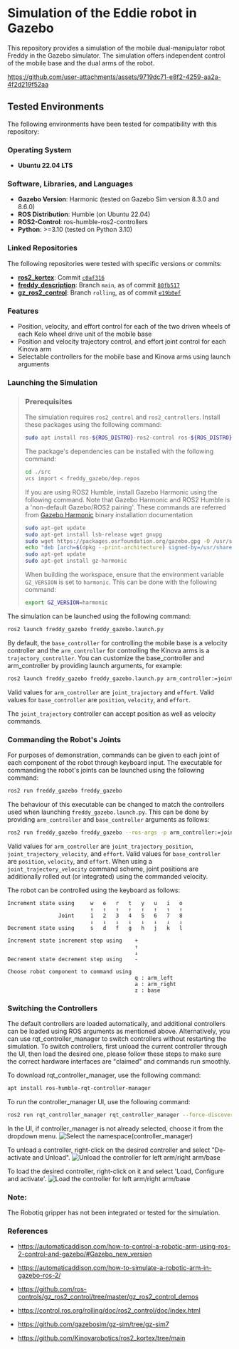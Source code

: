 # Simulation of the Eddie robot in Gazebo

This repository provides a simulation of the mobile dual-manipulator robot Freddy in the Gazebo simulator. The simulation offers independent control of the mobile base and the dual arms of the robot.

https://github.com/user-attachments/assets/9719dc71-e8f2-4259-aa2a-4f2d219f52aa

## Tested Environments

The following environments have been tested for compatibility with this repository:

### Operating System
- **Ubuntu 22.04 LTS**

### Software, Libraries, and Languages
- **Gazebo Version**: Harmonic (tested on Gazebo Sim version 8.3.0 and 8.6.0)
- **ROS Distribution**: Humble (on Ubuntu 22.04)
- **ROS2-Control**: ros-humble-ros2-controllers
- **Python**: >=3.10 (tested on Python 3.10)

### Linked Repositories
The following repositories were tested with specific versions or commits:

- **[ros2_kortex](https://github.com/a2s-institute/ros2_kortex.git)**: Commit [`c0af316`](https://github.com/a2s-institute/ros2_kortex/commit/c0af31670108ea1b09ba31a1ed676ae3a7dbf525)
- **[freddy_description](https://github.com/a2s-institute/freddy_description.git)**: Branch `main`, as of commit [`80fb517`](https://github.com/a2s-institute/freddy_description/commit/80fb5173bfc2efaf1b5b70838e09d1f670a0c2ea)
- **[gz_ros2_control](https://github.com/a2s-institute/gz_ros2_control.git)**: Branch `rolling`, as of commit [`e19b0ef`](https://github.com/a2s-institute/gz_ros2_control/commit/e19b0eff2618ed341496a345d50f11b2365b1a1e)


### Features
- Position, velocity, and effort control for each of the two driven wheels of each Kelo wheel drive unit of the mobile base
- Position and velocity trajectory control, and effort joint control for each Kinova arm
- Selectable controllers for the mobile base and Kinova arms using launch arguments

### Launching the Simulation

>### Prerequisites
>The simulation requires `ros2_control` and `ros2_controllers`. Install these packages using the following command:
>```bash
>sudo apt install ros-${ROS_DISTRO}-ros2-control ros-${ROS_DISTRO}-ros2-controllers
>```
>
>The package's dependencies can be installed with the following command:
>```bash
>cd ./src
>vcs import < freddy_gazebo/dep.repos
>```
>
>If you are using ROS2 Humble, install Gazebo Harmonic using the following command. Note that Gazebo Harmonic and ROS2 Humble is a 'non-default Gazebo/ROS2 pairing'. These commands are referred from [Gazebo Harmonic](https://staging.gazebosim.org/docs/harmonic/install_ubuntu) binary installation documentation
>```bash
>sudo apt-get update
>sudo apt-get install lsb-release wget gnupg
>sudo wget https://packages.osrfoundation.org/gazebo.gpg -O /usr/share/keyrings/pkgs-osrf-archive-keyring.gpg
>echo "deb [arch=$(dpkg --print-architecture) signed-by=/usr/share/keyrings/pkgs-osrf-archive-keyring.gpg] http://packages.osrfoundation.org/gazebo/ubuntu-stable $(lsb_release -cs) main" | sudo tee /etc/apt/sources.list.d/gazebo-stable.list > /dev/null
>sudo apt-get update
>sudo apt-get install gz-harmonic
>```
>
> When building the workspace, ensure that the environment variable `GZ_VERSION` is set to `harmonic`. This can be done with the following command:
>```bash
>export GZ_VERSION=harmonic
>```

The simulation can be launched using the following command:
```bash
ros2 launch freddy_gazebo freddy_gazebo.launch.py
```

By default, the `base_controller` for controlling the mobile base is a velocity controller and the `arm_controller` for controlling the Kinova arms is a `trajectory_controller`. You can customize the base_controller and arm_controller by providing launch arguments, for example:
```bash
ros2 launch freddy_gazebo freddy_gazebo.launch.py arm_controller:=joint_trajectory base_controller:=position
```

Valid values for `arm_controller` are `joint_trajectory` and `effort`. 
Valid values for `base_controller` are `position`, `velocity`, and `effort`. 

The `joint_trajectory` controller can accept position as well as velocity commands.

### Commanding the Robot's Joints
For purposes of demonstration, commands can be given to each joint of each component of the robot through keyboard input. The executable for commanding the robot's joints can be launched using the following command:
```bash
ros2 run freddy_gazebo freddy_gazebo
```

The behaviour of this executable can be changed to match the controllers used when launching `freddy_gazebo.launch.py`. This can be done by providing `arm_controller` and `base_controller` arguments as follows:
```bash
ros2 run freddy_gazebo freddy_gazebo --ros-args -p arm_controller:=joint_trajectory_velocity -p base_controller:=velocity
```
Valid values for `arm_controller` are `joint_trajectory_position`, `joint_trajectory_velocity`, and `effort`. Valid values for `base_controller` are `position`, `velocity`, and `effort`. When using a `joint_trajectory_velocity` command scheme, joint positions are additionally rolled out (or integrated) using the commanded velocity.

The robot can be controlled using the keyboard as follows:
```
Increment state using     w   e   r   t   y   u   i   o
                          ↑   ↑   ↑   ↑   ↑   ↑   ↑   ↑
                Joint     1   2   3   4   5   6   7   8
                          ↓   ↓   ↓   ↓   ↓   ↓   ↓   ↓
Decrement state using     s   d   f   g   h   j   k   l

Increment state increment step using    +
                                        ↑
                                        ↓
Decrement state decrement step using    -

Choose robot component to command using
                                        q : arm_left
                                        a : arm_right
                                        z : base
```

### Switching the Controllers
The default controllers are loaded automatically, and additional controllers can be loaded using ROS arguments as mentioned above. Alternatively, you can use rqt_controller_manager to switch controllers without restarting the simulation. To switch controllers, first unload the current controller through the UI, then load the desired one, please follow these steps to make sure the correct hardware interfaces are "claimed" and commands run smoothly.

To download rqt_controller_manager, use the following command:
```bash
apt install ros-humble-rqt-controller-manager
```
To run the controller_manager UI, use the following command:
```bash
ros2 run rqt_controller_manager rqt_controller_manager --force-discover
```
In the UI, if controller_manager is not already selected, choose it from the dropdown menu.
![Select the namespace(controller_manager)](/doc/images/namespace.png)

To unload a controller, right-click on the desired controller and select "De-activate and Unload".
![Unload the controller for left arm/right arm/base](/doc/images/unload.png)

To load the desired controller, right-click on it and select 'Load, Configure and activate'.
![Load the controller for left arm/right arm/base](/doc/images/load.png)

### Note: 
The Robotiq gripper has not been integrated or tested for the simulation.

### References

- https://automaticaddison.com/how-to-control-a-robotic-arm-using-ros-2-control-and-gazebo/#Gazebo_new_version

- https://automaticaddison.com/how-to-simulate-a-robotic-arm-in-gazebo-ros-2/

- https://github.com/ros-controls/gz_ros2_control/tree/master/gz_ros2_control_demos

- https://control.ros.org/rolling/doc/ros2_control/doc/index.html

- https://github.com/gazebosim/gz-sim/tree/gz-sim7

- https://github.com/Kinovarobotics/ros2_kortex/tree/main
